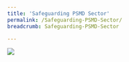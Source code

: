```yaml
---
title: 'Safeguarding PSMD Sector'
permalink: /Safeguarding-PSMD-Sector/
breadcrumb: Safeguarding-PSMD-Sector

---
```


<a href="/image/Safeguarding%20the%20Precious%20Stones%20and%20Precious%20Metals%20Dealers%20Sector.pdf" target="_blank"><img src="/image/Safeguarding%20the%20Precious%20Stones%20and%20Precious%20Metals%20Dealers%20Sector.png"></a>
